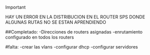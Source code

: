 >[!IMPORTANT]
> HAY UN ERROR EN LA DISTRIBUCION EN EL ROUTER SPS DONDE ALGUNAS RUTAS NO SE ESTAN APRENDIENDO

##Completado:
-Direcciones de routers asignadas
-enrutamiento configurado en todos los routers

#falta:
-crear las vlans
-configurar dhcp
-configurar servidores 


